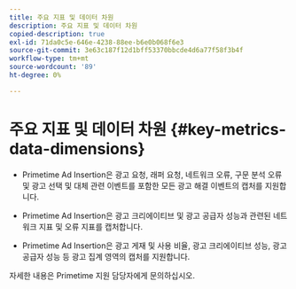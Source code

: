 ```yaml
---
title: 주요 지표 및 데이터 차원
description: 주요 지표 및 데이터 차원
copied-description: true
exl-id: 71da0c5e-646e-4238-88ee-b6e0b068f6e3
source-git-commit: 3e63c187f12d1bff53370bbcde4d6a77f58f3b4f
workflow-type: tm+mt
source-wordcount: '89'
ht-degree: 0%

---
```


# 주요 지표 및 데이터 차원 {#key-metrics-data-dimensions}

* Primetime Ad Insertion은 광고 요청, 래퍼 요청, 네트워크 오류, 구문 분석 오류 및 광고 선택 및 대체 관련 이벤트를 포함한 모든 광고 해결 이벤트의 캡처를 지원합니다.

* Primetime Ad Insertion은 광고 크리에이티브 및 광고 공급자 성능과 관련된 네트워크 지표 및 오류 지표를 캡처합니다.

* Primetime Ad Insertion은 광고 게재 및 사용 비율, 광고 크리에이티브 성능, 광고 공급자 성능 등 광고 집계 영역의 캡처를 지원합니다.

자세한 내용은 Primetime 지원 담당자에게 문의하십시오.
